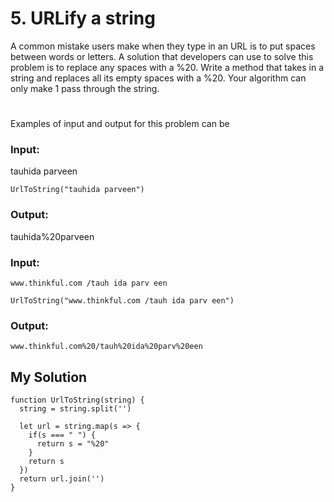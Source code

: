 # 5. URLify a string

A common mistake users make when they type in an URL is to put spaces between words or letters. A solution that developers can use to solve this problem is to replace any spaces with a %20. Write a method that takes in a string and replaces all its empty spaces with a %20. Your algorithm can only make 1 pass through the string. 
#
Examples of input and output for this problem can be
### Input: 

tauhida parveen
```
UrlToString("tauhida parveen")
```
### Output: 
tauhida%20parveen

### Input: 

`www.thinkful.com /tauh ida parv een`
```
UrlToString("www.thinkful.com /tauh ida parv een")
```
### Output: 

`www.thinkful.com%20/tauh%20ida%20parv%20een`
## My Solution
```
function UrlToString(string) {
  string = string.split('')
  
  let url = string.map(s => {
    if(s === " ") {
      return s = "%20"
    }
    return s
  })
  return url.join('')
}
```
